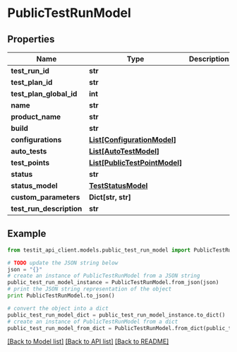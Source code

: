 # PublicTestRunModel


## Properties
Name | Type | Description | Notes
------------ | ------------- | ------------- | -------------
**test_run_id** | **str** |  | 
**test_plan_id** | **str** |  | [optional] 
**test_plan_global_id** | **int** |  | 
**name** | **str** |  | 
**product_name** | **str** |  | [optional] 
**build** | **str** |  | [optional] 
**configurations** | [**List[ConfigurationModel]**](ConfigurationModel.md) |  | 
**auto_tests** | [**List[AutoTestModel]**](AutoTestModel.md) |  | 
**test_points** | [**List[PublicTestPointModel]**](PublicTestPointModel.md) |  | 
**status** | **str** |  | 
**status_model** | [**TestStatusModel**](TestStatusModel.md) |  | 
**custom_parameters** | **Dict[str, str]** |  | [optional] 
**test_run_description** | **str** |  | [optional] 

## Example

```python
from testit_api_client.models.public_test_run_model import PublicTestRunModel

# TODO update the JSON string below
json = "{}"
# create an instance of PublicTestRunModel from a JSON string
public_test_run_model_instance = PublicTestRunModel.from_json(json)
# print the JSON string representation of the object
print PublicTestRunModel.to_json()

# convert the object into a dict
public_test_run_model_dict = public_test_run_model_instance.to_dict()
# create an instance of PublicTestRunModel from a dict
public_test_run_model_from_dict = PublicTestRunModel.from_dict(public_test_run_model_dict)
```
[[Back to Model list]](../README.md#documentation-for-models) [[Back to API list]](../README.md#documentation-for-api-endpoints) [[Back to README]](../README.md)


